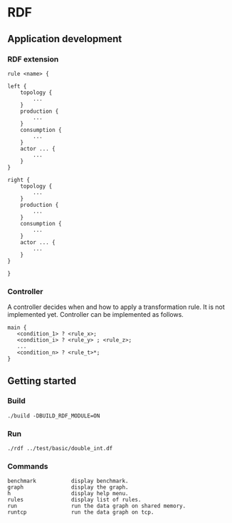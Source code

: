 # RDF

## Application development

### RDF extension

```
rule <name> {

left {
    topology {
        ...
    }
    production {    
        ...
    }
    consumption {    
        ...
    }
    actor ... {
        ...
    }
}

right {
    topology {
        ...
    }
    production {    
        ...
    }
    consumption {    
        ...
    }
    actor ... {
        ...
    }
}

}
```

### Controller

A controller decides when and how to apply a transformation rule. It is not implemented yet. Controller can be implemented as follows.

```
main {
   <condition_1> ? <rule_x>;
   <condition_i> ? <rule_y> ; <rule_z>;
   ...
   <condition_n> ? <rule_t>*;
}
```


## Getting started

### Build

```
./build -DBUILD_RDF_MODULE=ON
```

### Run

```
./rdf ../test/basic/double_int.df
```

### Commands 

```
benchmark           display benchmark.
graph               display the graph.
h                   display help menu.
rules               display list of rules.
run                 run the data graph on shared memory.
runtcp              run the data graph on tcp.
```
